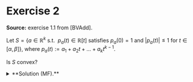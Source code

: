 $\newcommand{\R}{\mathbb{R}}$
$\newcommand{\scalar}[2]{\langle #1,#2 \rangle}$

# Exercise 2

**Source:** exercise 1.1 from [BVAdd].

Let $S = \left\{ a \in \mathbb{R}^k \text{ s.t. } ~p_a(t) \in \mathbb{R}[t]  ~\mathrm{satisfies} ~p_a(0)=1 ~\text{and}~ |p_a(t)| \leq 1 ~\text{for}~ t\in [\alpha,\beta]\right\}$, where $p_a(t) := a_1+a_2 t + \ldots + a_k t^{k-1}$.

Is $S$ convex?

<details> 
<summary> **Solution (MF).** </summary> Consider two points $a, a' \in S \subset \mathbb{R}^k$, and arbitrary $\theta \in [0,1]$. Consider the intermediate point $a_\theta := (1-\theta)a + \theta a'$. Polynomials are linear in their coefficients; explicitly,
$$
\begin{align}
p_{a_\theta}(t) &= \left( (1-\theta)a_1 + \theta a'_1 \right)  + \left( (1-\theta)a_1 + \theta a'_1 \right)t 
+ \ldots + \left( (1-\theta)a_1 + \theta a'_1 \right) t^{k-1} \\
&= (a_1 + a_2 t + \ldots a_k t_{k-1})(1-\theta) + (a'_1 + a'_2 t + \ldots a'_k t_{k-1})\theta \\
&= p_a(t) (1-\theta) + p_{a'}(t)\theta.
\end{align}
$$
It is easy to check that $p_{a_\theta}(t)$ satisfies $p_{a_\theta}(0)=1$ and 
$$
|p_{a_\theta}(t)| \leq |p_a(t)| (1-\theta) + |p_{a'}(t)|\theta \leq 1.
$$
Hence, $a_\theta \in S$ and $S$ is convex. $\square$
</details>